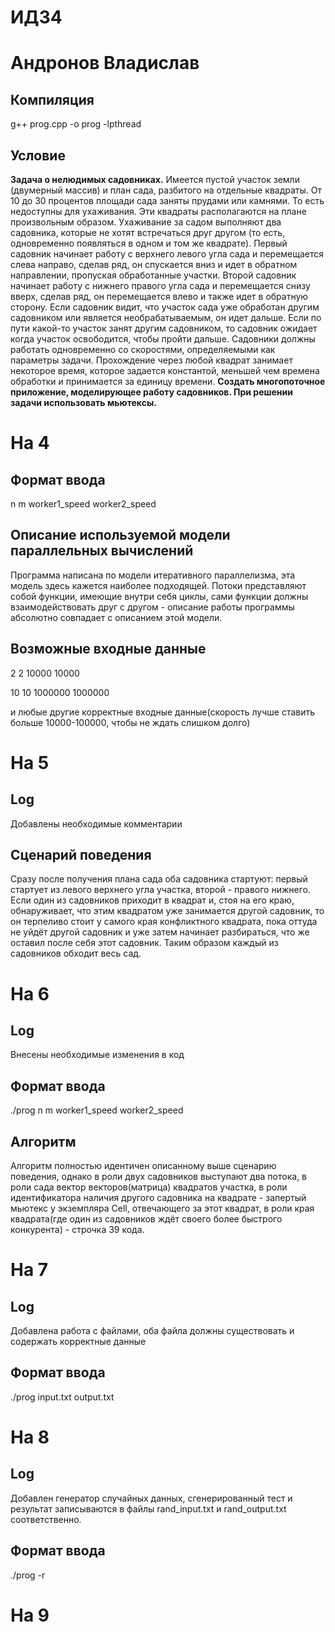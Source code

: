 # ИДЗ4
# Андронов Владислав
## Компиляция
g++ prog.cpp -o prog -lpthread
## Условие
**Задача о нелюдимых садовниках.** Имеется пустой участок земли (двумерный массив) и план сада, разбитого на отдельные квадраты. От 10 до 30 процентов площади сада заняты
прудами или камнями. То есть недоступны для ухаживания. Эти квадраты располагаются на плане произвольным образом. Ухаживание за садом выполняют два садовника, которые не
хотят встречаться друг другом (то есть, одновременно появляться в одном и том же квадрате). Первый садовник начинает работу с верхнего левого угла сада и перемещается
слева направо, сделав ряд, он спускается вниз и идет в обратном направлении, пропуская обработанные участки. Второй садовник начинает работу с нижнего правого угла сада
и перемещается снизу вверх, сделав ряд, он перемещается влево и также идет в обратную сторону. Если садовник видит, что участок сада уже обработан другим садовником или 
является необрабатываемым, он идет дальше. Если по пути какой-то участок занят другим садовником, то садовник ожидает когда участок освободится, чтобы пройти дальше.
Садовники должны работать одновременно со скоростями, определяемыми как параметры задачи. Прохождение через любой квадрат занимает некоторое время, которое задается
константой, меньшей чем времена обработки и принимается за единицу времени. **Создать многопоточное приложение, моделирующее работу садовников. При решении задачи
использовать мьютексы.**

# На 4
## Формат ввода
n m worker1_speed worker2_speed
## Описание используемой модели параллельных вычислений
Программа написана по модели итеративного параллелизма, эта модель здесь кажется наиболее подходящей. Потоки представляют собой функции, имеющие внутри себя циклы, сами функции должны взаимодействовать друг с другом - описание работы программы абсолютно совпадает с описанием этой модели.
## Возможные входные данные
2 2 10000 10000

10 10 1000000 1000000

и любые другие корректные входные данные(скорость лучше ставить больше 10000-100000, чтобы не ждать слишком долго)

# На 5
## Log
Добавлены необходимые комментарии
## Сценарий поведения
Cразу после получения плана сада оба садовника стартуют: первый стартует из левого верхнего угла участка, второй - правого нижнего. Если один из садовников приходит в квадрат и, стоя на его краю, обнаруживает, что этим квадратом уже занимается другой садовник, то он терпеливо стоит у самого края конфликтного квадрата, пока оттуда не уйдёт другой садовник и уже затем начинает разбираться, что же оставил после себя этот садовник. Таким образом каждый из садовников обходит весь сад.

# На 6
## Log
Внесены необходимые изменения в код
## Формат ввода
./prog n m worker1_speed worker2_speed
## Алгоритм
Алгоритм полностью идентичен описанному выше сценарию поведения, однако в роли двух садовников выступают два потока, в роли сада вектор векторов(матрица) квадратов участка, в роли идентификатора наличия другого садовника на квадрате - запертый мьютекс у экземпляра Cell, отвечающего за этот квадрат, в роли края квадрата(где один из садовников ждёт своего более быстрого конкурента) - строчка 39 кода.

# На 7
## Log
Добавлена работа с файлами, оба файла должны существовать и содержать корректные данные
## Формат ввода
./prog input.txt output.txt

# На 8
## Log
Добавлен генератор случайных данных, сгенерированный тест и результат записываются в файлы rand_input.txt и rand_output.txt соответственно.
## Формат ввода
./prog -r

# На 9
